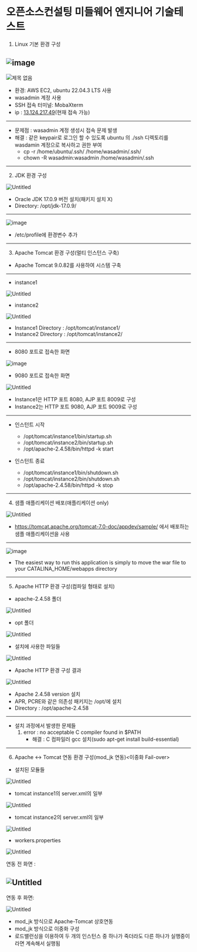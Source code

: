# 오픈소스컨설팅 미들웨어 엔지니어 기술테스트

1. Linux 기본 환경 구성
   
![image](https://github.com/dsjk3172/Open-Source-Consulting/assets/49221672/a93150c0-d4ef-4f18-85f7-a9013fe8acaf)
-----

![제목 없음](https://skylee22.notion.site/image/https%3A%2F%2Fprod-files-secure.s3.us-west-2.amazonaws.com%2F16110c6b-1cea-4e64-8902-8ea5643d5ee1%2F43bfc1cc-6660-4007-8a8c-32d94dfeec3f%2FUntitled.png?table=block&id=9c211ec0-9d0a-492e-a029-b0d7110475b3&spaceId=16110c6b-1cea-4e64-8902-8ea5643d5ee1&width=1910&userId=&cache=v2)
    
- 환경: AWS EC2, ubuntu 22.04.3 LTS 사용
- wasadmin 계정 사용
- SSH 접속 터미널: MobaXterm
- ip : [13.124.217.49](http://13.124.217.49/)(현재 접속 가능)
-----

- 문제점 : wasadmin 계정 생성시 접속 문제 발생
- 해결 : 같은 keypair로 로그인 할 수 있도록 ubuntu 의 ./ssh 디렉토리를 wasdamin 계정으로 복사하고 권한 부여
    - cp -r /home/ubuntu/.ssh/  /home/wasadmin/.ssh/   
    - chown -R wasadmin:wasadmin /home/wasadmin/.ssh   
-----

2. JDK 환경 구성

![Untitled](https://skylee22.notion.site/image/https%3A%2F%2Fprod-files-secure.s3.us-west-2.amazonaws.com%2F16110c6b-1cea-4e64-8902-8ea5643d5ee1%2F756ec067-c75b-4109-801f-9394871f99f9%2FUntitled.png?table=block&id=ceee6651-a153-44d2-836f-e6244eb625f6&spaceId=16110c6b-1cea-4e64-8902-8ea5643d5ee1&width=1740&userId=&cache=v2)

- Oracle JDK 17.0.9 버전 설치(패키지 설치 X)
- Directory: /opt/jdk-17.0.9/
-----
![image](https://github.com/dsjk3172/Open-Source-Consulting/assets/49221672/162dd3cd-fb9e-4f29-85a0-c24c82f83307)
   
- /etc/profile에 환경변수 추가
-----


3. Apache Tomcat 환경 구성(멀티 인스턴스 구축)   
- Apache Tomcat 9.0.82를 사용하여 시스템 구축
-----
- instance1

![Untitled](https://skylee22.notion.site/image/https%3A%2F%2Fprod-files-secure.s3.us-west-2.amazonaws.com%2F16110c6b-1cea-4e64-8902-8ea5643d5ee1%2F7a742d50-e6d9-4405-bf74-9f46e6aa5abe%2FUntitled.png?table=block&id=bd2e90d3-af75-46dd-a0e4-7b85946d4a8e&spaceId=16110c6b-1cea-4e64-8902-8ea5643d5ee1&width=2000&userId=&cache=v2)

- instance2

![Untitled](https://skylee22.notion.site/image/https%3A%2F%2Fprod-files-secure.s3.us-west-2.amazonaws.com%2F16110c6b-1cea-4e64-8902-8ea5643d5ee1%2F331f73c5-b277-4ac4-9457-e8539c9eb2a1%2FUntitled.png?table=block&id=c3ab33e1-317c-44de-b16a-efbbb64f881e&spaceId=16110c6b-1cea-4e64-8902-8ea5643d5ee1&width=2000&userId=&cache=v2)

- Instance1 Directory : /opt/tomcat/instance1/
- Instance2 Directory : /opt/tomcat/instance2/
-----
- 8080 포트로 접속한 화면

![image](https://github.com/dsjk3172/Open-Source-Consulting/assets/49221672/43f1e40d-3e51-4ff9-8a2a-52fcb50a1323)

- 9080 포트로 접속한 화면

![Untitled](https://skylee22.notion.site/image/https%3A%2F%2Fprod-files-secure.s3.us-west-2.amazonaws.com%2F16110c6b-1cea-4e64-8902-8ea5643d5ee1%2F94e12ae9-d5fd-4fc4-ab4f-1c6364e028c3%2FUntitled.png?table=block&id=62e40559-750b-48c3-a341-45aba229c9d2&spaceId=16110c6b-1cea-4e64-8902-8ea5643d5ee1&width=2000&userId=&cache=v2)

- Instance1은 HTTP 포트 8080, AJP 포트 8009로 구성
- Instance2는 HTTP 포트 9080, AJP 포트 9009로 구성
-----

- 인스턴트 시작
    - /opt/tomcat/instance1/bin/startup.sh
    - /opt/tomcat/instance2/bin/startup.sh
    - /opt/apache-2.4.58/bin/httpd -k start

- 인스턴트 종료
    - /opt/tomcat/instance1/bin/shutdown.sh
    - /opt/tomcat/instance2/bin/shutdown.sh
    - /opt/apache-2.4.58/bin/httpd -k stop
-----

4. 샘플 애플리케이션 배포(애플리케이션 only)

![Untitled](https://skylee22.notion.site/image/https%3A%2F%2Fprod-files-secure.s3.us-west-2.amazonaws.com%2F16110c6b-1cea-4e64-8902-8ea5643d5ee1%2F86d1edca-7741-46d2-adad-42b24861154d%2FUntitled.png?table=block&id=d238b6db-d1ff-44a9-9c4e-6f4a4e6116c6&spaceId=16110c6b-1cea-4e64-8902-8ea5643d5ee1&width=2000&userId=&cache=v2)

- https://tomcat.apache.org/tomcat-7.0-doc/appdev/sample/ 에서 배포하는 샘플 애플리케이션을 사용
-----
![image](https://github.com/dsjk3172/Open-Source-Consulting/assets/49221672/b2b3112d-9d70-444b-923b-aab4187c72b8)
- The easiest way to run this application is simply to move the war file to your CATALINA_HOME/webapps directory
-----

5. Apache HTTP 환경 구성(컴파일 형태로 설치)
- apache-2.4.58 폴더

![Untitled](https://skylee22.notion.site/image/https%3A%2F%2Fprod-files-secure.s3.us-west-2.amazonaws.com%2F16110c6b-1cea-4e64-8902-8ea5643d5ee1%2F46aa6b43-5450-4ae4-8134-ba9b6ccf9015%2FUntitled.png?table=block&id=deff3fa2-2401-48a5-a8e3-2afcc7095084&spaceId=16110c6b-1cea-4e64-8902-8ea5643d5ee1&width=1950&userId=&cache=v2)

- opt 폴더

![Untitled](https://skylee22.notion.site/image/https%3A%2F%2Fprod-files-secure.s3.us-west-2.amazonaws.com%2F16110c6b-1cea-4e64-8902-8ea5643d5ee1%2F6dcf6cb3-5f94-4d45-93e0-6a4e2d2309d1%2FUntitled.png?table=block&id=57bab663-b487-45ad-88fe-548711132c6f&spaceId=16110c6b-1cea-4e64-8902-8ea5643d5ee1&width=270&userId=&cache=v2)

- 설치에 사용한 파일들

![Untitled](https://skylee22.notion.site/image/https%3A%2F%2Fprod-files-secure.s3.us-west-2.amazonaws.com%2F16110c6b-1cea-4e64-8902-8ea5643d5ee1%2F29ed0736-6ef6-4554-a2f3-96b24d93e175%2FUntitled.png?table=block&id=bd7c2942-b00c-4266-8597-f1912c614aba&spaceId=16110c6b-1cea-4e64-8902-8ea5643d5ee1&width=310&userId=&cache=v2)

- Apache HTTP 환경 구성 결과

![Untitled](https://skylee22.notion.site/image/https%3A%2F%2Fprod-files-secure.s3.us-west-2.amazonaws.com%2F16110c6b-1cea-4e64-8902-8ea5643d5ee1%2Fc899af29-8915-45ed-88c7-c7f6f4141a38%2FUntitled.png?table=block&id=48fe848a-5d4d-43da-8e13-71d0f97bf6b2&spaceId=16110c6b-1cea-4e64-8902-8ea5643d5ee1&width=680&userId=&cache=v2)

- Apache 2.4.58 version 설치
- APR, PCRE와 같은 의존성 패키지는 /opt/에 설치
- Directory : /opt/apache-2.4.58
-----
- 설치 과정에서 발생한 문제들
   1. error : no acceptable C compiler found in $PATH
      - 해결 : C 컴파일러 gcc 설치(sudo apt-get install build-essential)

-----

6. Apache ↔ Tomcat 연동 환경 구성(mod_jk 연동)<이중화 Fail-over>
- 설치된 모듈들

![Untitled](https://skylee22.notion.site/image/https%3A%2F%2Fprod-files-secure.s3.us-west-2.amazonaws.com%2F16110c6b-1cea-4e64-8902-8ea5643d5ee1%2Fa09ca6a3-a3d8-4a7c-aa8a-fcab9a739794%2FUntitled.png?table=block&id=0c6fddef-cb81-4b3a-8cf1-c8784ac2ace4&spaceId=16110c6b-1cea-4e64-8902-8ea5643d5ee1&width=1250&userId=&cache=v2)

- tomcat instance1의 server.xml의 일부

![Untitled](https://skylee22.notion.site/image/https%3A%2F%2Fprod-files-secure.s3.us-west-2.amazonaws.com%2F16110c6b-1cea-4e64-8902-8ea5643d5ee1%2F47d7d1f3-a435-43d3-8bf1-34e39c63b453%2FUntitled.png?table=block&id=8bfdb5b3-e114-4990-b89b-c86e9e73496e&spaceId=16110c6b-1cea-4e64-8902-8ea5643d5ee1&width=610&userId=&cache=v2)

- tomcat instance2의 server.xml의 일부

![Untitled](https://skylee22.notion.site/image/https%3A%2F%2Fprod-files-secure.s3.us-west-2.amazonaws.com%2F16110c6b-1cea-4e64-8902-8ea5643d5ee1%2F74b88c5b-2f5c-44c4-ae5f-6d5d2d3c86da%2FUntitled.png?table=block&id=5290e9c1-daad-4898-b145-03b8eb2896fd&spaceId=16110c6b-1cea-4e64-8902-8ea5643d5ee1&width=530&userId=&cache=v2)

- workers.properties

![Untitled](https://skylee22.notion.site/image/https%3A%2F%2Fprod-files-secure.s3.us-west-2.amazonaws.com%2F16110c6b-1cea-4e64-8902-8ea5643d5ee1%2F96884f31-5580-4131-b94b-f8ebeecb0598%2FUntitled.png?table=block&id=f78cf22f-388e-4ff6-8d33-5391c8ee178f&spaceId=16110c6b-1cea-4e64-8902-8ea5643d5ee1&width=800&userId=&cache=v2)

연동 전 화면 :

![Untitled](https://skylee22.notion.site/image/https%3A%2F%2Fprod-files-secure.s3.us-west-2.amazonaws.com%2F16110c6b-1cea-4e64-8902-8ea5643d5ee1%2Fc899af29-8915-45ed-88c7-c7f6f4141a38%2FUntitled.png?table=block&id=af34523b-f779-4d5d-9b21-e15e1b4917ec&spaceId=16110c6b-1cea-4e64-8902-8ea5643d5ee1&width=680&userId=&cache=v2)
-----

연동 후 화면:

![Untitled](https://skylee22.notion.site/image/https%3A%2F%2Fprod-files-secure.s3.us-west-2.amazonaws.com%2F16110c6b-1cea-4e64-8902-8ea5643d5ee1%2Fd05b42bb-bf80-4257-be95-a66fde76b7d2%2FUntitled.png?table=block&id=4fc23672-fb77-44c9-a04d-d9d9c5b2a194&spaceId=16110c6b-1cea-4e64-8902-8ea5643d5ee1&width=2000&userId=&cache=v2)

- mod_jk 방식으로 Apache-Tomcat 상호연동
- mod_jk 방식으로 이중화 구성
- 로드밸런싱을 이용하여 두 개의 인스턴스 중 하나가 죽더라도 다른 하나가 실행중이라면 계속해서 실행됨

